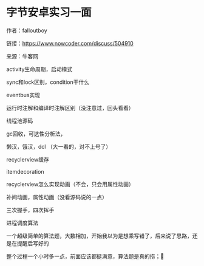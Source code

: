 # 字节安卓实习一面

作者：falloutboy

链接：https://www.nowcoder.com/discuss/504910

来源：牛客网



activity生命周期，启动模式

sync和lock区别，condition干什么

eventbus实现

运行时注解和编译时注解区别（没注意过，回头看看）

线程池源码

gc回收，可达性分析法，

懒汉，饿汉，dcl  （大一看的，对不上号了）

recyclerview缓存

itemdecoration

recyclerview怎么实现动画（不会，只会用属性动画）

补间动画，属性动画（没看源码说的一点）

三次握手，四次挥手

进程调度算法



一个超级简单的算法题，大数相加，开始我以为是想乘写错了，后来说了思路，还是在提醒后写好的





整个过程一个小时多一点，前面应该都挺满意，算法题是真的捞；🥶
